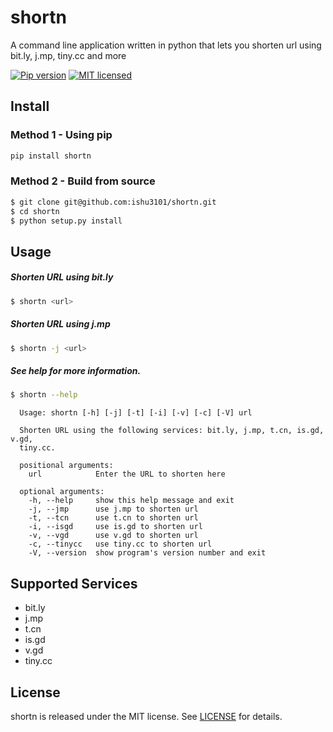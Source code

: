 # shortn

A command line application written in python that lets you shorten url using bit.ly, j.mp, tiny.cc and more

[![Pip version][shield-pip]][info-pip]
[![MIT licensed][shield-license]][info-license]

## Install

### Method 1 - Using pip

```bash
pip install shortn
```

### Method 2 - Build from source

```bash
$ git clone git@github.com:ishu3101/shortn.git
$ cd shortn
$ python setup.py install
```

## Usage

##### Shorten URL using bit.ly

```bash
$ shortn <url>
```

##### Shorten URL using j.mp

```bash
$ shortn -j <url>
```

##### See help for more information.

```bash
$ shortn --help
```

      Usage: shortn [-h] [-j] [-t] [-i] [-v] [-c] [-V] url
       
      Shorten URL using the following services: bit.ly, j.mp, t.cn, is.gd, v.gd,
      tiny.cc.
       
      positional arguments:
        url            Enter the URL to shorten here
       
      optional arguments:
        -h, --help     show this help message and exit
        -j, --jmp      use j.mp to shorten url
        -t, --tcn      use t.cn to shorten url
        -i, --isgd     use is.gd to shorten url
        -v, --vgd      use v.gd to shorten url
        -c, --tinycc   use tiny.cc to shorten url
        -V, --version  show program's version number and exit
        
## Supported Services

* bit.ly
* j.mp
* t.cn
* is.gd
* v.gd
* tiny.cc
 
## License

shortn is released under the MIT license. See [LICENSE](LICENSE) for details.

[info-license]: LICENSE
[info-pip]: https://pypi.python.org/pypi/shortn
[shield-license]: https://img.shields.io/pypi/l/shortn.svg
[shield-pip]: https://img.shields.io/pypi/v/shortn.svg
